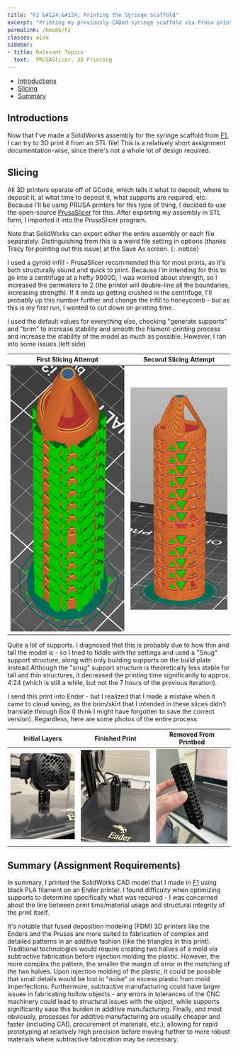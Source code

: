 ```yaml
---
title: "F2 &#124;&#124; Printing the Syringe Scaffold"
excerpt: "Printing my previously-CADed syringe scaffold via Prusa printers!"
permalink: /bme66/F2
classes: wide
sidebar:
- title: Relevant Topics
  text:  PRUSASlicer, 3D Printing
---
```

- [Introductions](#introductions)
- [Slicing](#slicing)
- [Summary](#summary-assignment-requirements)

## Introductions
Now that I've made a SolidWorks assembly for the syringe scaffold from [F1](juicedtin.github.io/bme66/F1), I can try to 3D print it from an STL file! This is a relatively short assignment documentation-wise, since there's not a whole lot of design required.

## Slicing
All 3D printers operate off of GCode, which tells it what to deposit, where to deposit it, at what time to deposit it, what supports are required, etc. Because I'll be using PRUSA printers for this type of thing, I decided to use the open-source [PrusaSlicer](https://github.com/prusa3d/PrusaSlicer/releases) for this. After exporting my assembly in STL form, I imported it into the PrusaSlicer program.

Note that SolidWorks can export either the entire assembly or each file separately. Distinguishing from this is a weird file setting in options (thanks Tracy for pointing out this issue) at the Save As screen. 
{: .notice}

I used a gyroid infill - PrusaSlicer recommended this for most prints, as it's both structurally sound and quick to print. Because I'm intending for this to go into a centrifuge at a hefty 9000G, I was worried about strength, so I increased the perimeters to 2 (the printer will double-line all the boundaries, increasing strength). If it ends up getting crushed in the centrifuge, I'll probably up this number further and change the infill to honeycomb - but as this is my first run, I wanted to cut down on printing time.

I used the default values for everything else, checking "generate supports" and "brim" to increase stability and smooth the filament-printing process and increase the stability of the model as much as possible. However, I ran into some issues (left side)

| First Slicing Attempt |  Second Slicing Attempt |
|:-------------------------:|:-------------------------:|
<img src="../assets/images/F2/FirstSlice.png" height=600 alt ="First PrusaSlicer output attempt"> | ![Second PrusaSlicer output with Snug/Build Plate Support settings](/assets/images/F2/SecondSlice.png)

Quite a lot of supports. I diagnosed that this is probably due to how thin and tall the model is - so I tried to fiddle with the settings and used a "Snug" support structure, along with only building supports on the build plate instead.Although the "snug" support structure is theoretically less stable for tall and thin structures, it decreased the printing time significantly to approx. 4:24 (which is still a while, but not the 7 hours of the previous iteration). 

I send this print into Ender - but I realized that I made a mistake when it came to cloud saving, as the brim/skirt that I intended in these slices didn't translate through Box (I think I might have forgotten to save the correct version). Regardless, here are some photos of the entire process: 

| Initial Layers | Finished Print | Removed From Printbed |
|:-----:|:-----:| :-----: |
![First few deposited layers](/assets/images/F2/InitLayers.jpg) | ![Finished print on the printbed before removal](/assets/images/F2/FinishedPrintbed.jpg) | ![Removed print before removal of supports](/assets/images/F2/RemovedWithSupports.jpg)

<!--<img src="../assets/images/F2/PrintGif.gif" align="right" alt="GIF of printing process approx. 75% completion">
And, because GIFs are cool, I also took a video of the printing processs to document how the infill (gyroid) and perimeter settings ended up printing (right).-->

## Summary (Assignment Requirements) 

In summary, I printed the SolidWorks CAD model that I made in [F1](juicedtin.github.io/bme66/F1) using black PLA filament on an Ender printer. I found difficulty when optimizing supports to determine specifically what was required - I was concerned about the line between print time/material usage and structural integrity of the print itself. 

It's notable that fused deposition modeling (FDM) 3D printers like the Enders and the Prusas are more suited to fabrication of complex and detailed patterns in an additive fashion (like the triangles in this print). Traditional technologies would require creating two halves of a mold via subtractive fabrication before injection molding the plastic. However, the more complex the pattern, the smaller the margin of error in the matching of the two halves. Upon injection molding of the plastic, it could be possible that small details would be lost in "noise" or excess plastic from mold imperfections. Furthermore, subtractive manufacturing could have larger issues in fabricating hollow objects - any errors in tolerances of the CNC machinery could lead to structural issues with the object, while supports significantly ease this burden in additive manufacturing. Finally, and most obviously, processes for additive manufacturing are usually cheaper and faster (including CAD, procurement of materials, etc.), allowing for  rapid prototyping at relatively high precision before moving further to more robust materials where subtractive fabrication may be necessary. 